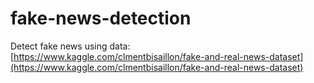 # fake-news-detection
Detect fake news using data: [https://www.kaggle.com/clmentbisaillon/fake-and-real-news-dataset](https://www.kaggle.com/clmentbisaillon/fake-and-real-news-dataset)
